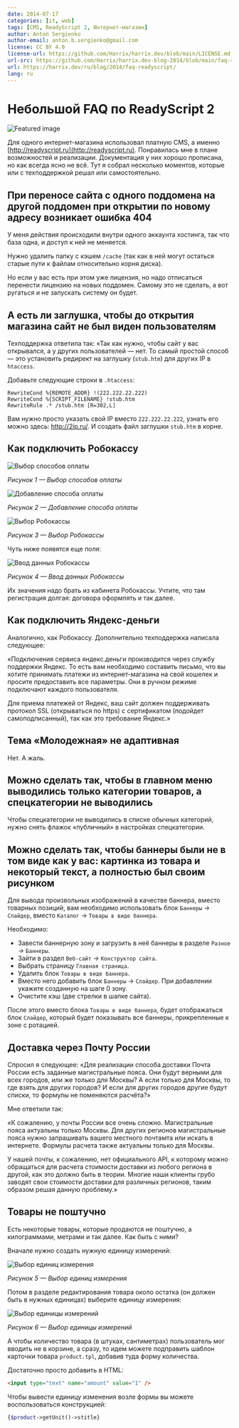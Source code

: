 ```yaml
---
date: 2014-07-17
categories: [it, web]
tags: [CMS, ReadyScript 2, Интернет-магазин]
author: Anton Sergienko
author-email: anton.b.sergienko@gmail.com
license: CC BY 4.0
license-url: https://github.com/Harrix/harrix.dev/blob/main/LICENSE.md
url-src: https://github.com/Harrix/harrix.dev-blog-2014/blob/main/faq-readyscript/faq-readyscript.md
url: https://harrix.dev/ru/blog/2014/faq-readyscript/
lang: ru
---
```


# Небольшой FAQ по ReadyScript 2

![Featured image](featured-image.svg)

Для одного интернет-магазина использовал платную CMS, а именно [http://readyscript.ru](http://readyscript.ru). Понравилась мне в плане возможностей и реализации. Документация у них хорошо прописана, но как всегда ясно не всё. Тут я собрал несколько моментов, которые или с техподдержкой решал или самостоятельно.

## При переносе сайта с одного поддомена на другой поддомен при открытии по новому адресу возникает ошибка 404

У меня действия происходили внутри одного аккаунта хостинга, так что база одна, и доступ к ней не меняется.

Нужно удалить папку с кэшем `/cache` (так как в ней могут остаться старые пути к файлам относительно корня диска).

Но если у вас есть при этом уже лицензия, но надо отписаться перенести лицензию на новых поддомен. Самому это не сделать, а вот ругаться и не запускать систему он будет.

## А есть ли заглушка, чтобы до открытия магазина сайт не был виден пользователям

Техподдержка ответила так: «Так как нужно, чтобы сайт у вас открывался, а у других пользователей — нет. То самый простой способ — это установить редирект на заглушку (`stub.htm`) для других IP в `htaccess`.

Добавьте следующие строки в `.htaccess`:

```text
RewriteCond %{REMOTE_ADDR} !(222.222.22.222)
RewriteCond %{SCRIPT_FILENAME} !stub.htm
RewriteRule .* /stub.htm [R=302,L]
```

Вам нужно просто указать свой IP вместо `222.222.22.222`, узнать его можно здесь: <http://2ip.ru/>. И создать файл заглушки `stub.htm` в корне.

## Как подключить Робокассу

![Выбор способов оплаты](img/robokassa_01.png)

_Рисунок 1 — Выбор способов оплаты_

![Добавление способа оплаты](img/robokassa_02.png)

_Рисунок 2 — Добавление способа оплаты_

![Выбор Робокассы](img/robokassa_03.png)

_Рисунок 3 — Выбор Робокассы_

Чуть ниже появятся еще поля:

![Ввод данных Робокассы](img/robokassa_04.png)

_Рисунок 4 — Ввод данных Робокассы_

Их значения надо брать из кабинета Робокассы. Учтите, что там регистрация долгая: договора оформлять и так далее.

## Как подключить Яндекс-деньги

Аналогично, как Робокассу. Дополнительно техподдержка написала следующее:

«Подключения сервиса яндекс.деньги производится через службу поддержки Яндекс. То есть вам необходимо составить письмо, что вы хотите принимать платежи из интернет-магазина на свой кошелек и просите предоставить все параметры. Они в ручном режиме подключают каждого пользователя.

Для приема платежей от Яндекс, ваш сайт должен поддерживать протокол SSL (открываться по https) с сертификатом (подойдет самоподписанный), так как это требование Яндекс.»

## Тема «Молодежная» не адаптивная

Нет. А жаль.

## Можно сделать так, чтобы в главном меню выводились только категории товаров, а спецкатегории не выводились

Чтобы спецкатегории не выводились в списке обычных категорий, нужно снять флажок «публичный» в настройках спецкатегории.

## Можно сделать так, чтобы баннеры были не в том виде как у вас: картинка из товара и некоторый текст, а полностью был своим рисунком

Для вывода произвольных изображений в качестве баннера, вместо товарных позиций, вам необходимо использовать блок `Баннеры` → `Слайдер`, вместо `Каталог` → `Товары в виде баннера`.

Необходимо:

- Завести баннерную зону и загрузить в неё баннеры в разделе `Разное` → `Баннеры`.
- Зайти в раздел `Веб-сайт` → `Конструктор сайта`.
- Выбрать страницу `Главная страница`.
- Удалить блок `Товары в виде баннера`.
- Вместо него добавить блок `Баннеры` → `Слайдер`. При добавлении укажите созданную на шаге 0 зону.
- Очистите кэш (две стрелки в шапке сайта).

После этого вместо блока `Товары в виде баннера`, будет отображаться блок `Слайдер`, который будет показывать все баннеры, прикрепленные к зоне с ротацией.

## Доставка через Почту России

Спросил я следующее: «Для реализации способа доставки Почта России есть заданные магистральные пояса. Они будут верными для всех городов, или же только для Москвы? А если только для Москвы, то где взять для других городов? И если для других городов другие будут списки, то формулы не поменяются расчёта?»

Мне ответили так:

«К сожалению, у почты России все очень сложно. Магистральные пояса актуальны только Москвы. Для других регионов магистральные пояса нужно запрашивать вашего местного почтамта или искать в интернете. Формулы расчета также актуальны только для Москвы.

У нашей почты, к сожалению, нет официального API, к которому можно обращаться для расчета стоимости доставки из любого региона в другой, как это должно быть в теории. Многие наши клиенты грубо заводят свои стоимости доставки для различных регионов, таким образом решая данную проблему.»

## Товары не поштучно

Есть некоторые товары, которые продаются не поштучно, а килограммами, метрами и так далее. Как быть с ними?

Вначале нужно создать нужную единицу измерений:

![Выбор единиц измерения](img/readyscript_01.png)

_Рисунок 5 — Выбор единиц измерения_

Потом в разделе редактирования товара около остатка (он должен быть в нужных единицах) выберите единицу измерения:

![Выбор единицы измерений](img/readyscript_02.png)

_Рисунок 6 — Выбор единицы измерений_

А чтобы количество товара (в штуках, сантиметрах) пользователь мог вводить не в корзине, а сразу, то идем можете подправить шаблон карточки товара `product.tpl`, добавив туда форму количества.

Достаточно просто добавить в HTML:

```html
<input type="text" name="amount" value="1" />
```

Чтобы вывести единицу изменения возле формы вы можете воспользоваться конструкцией:

```php
{$product->getUnit()->stitle}
```
